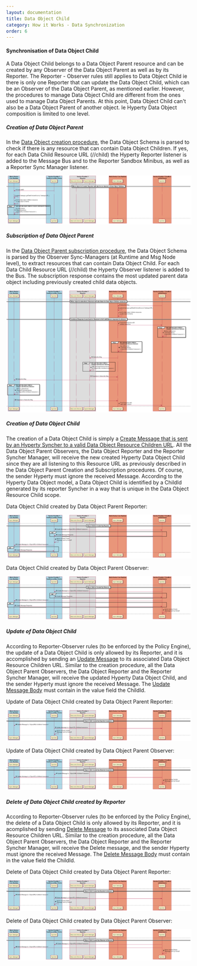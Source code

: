 ```yaml
---
layout: documentation
title: Data Object Child
category: How it Works - Data Synchronization
order: 6
---
```


#### Synchronisation of Data Object Child

A Data Object Child belongs to a Data Object Parent resource and can be created by any Observer of the Data Object Parent as well as by its Reporter. The Reporter - Observer rules still applies to Data Object Child ie there is only one Reporter that can update the Data Object Child, which can be an Observer of the Data Object Parent, as mentioned earlier. However, the procedures to manage Data Object Child are different from the ones used to manage Data Object Parents. At this point, Data Object Child can't also be a Data Object Parent of another object. Ie Hyperty Data Object composition is limited to one level.

##### Creation of Data Object Parent

In the [Data Object creation procedure](data-object-creation.md), the Data Object Schema is parsed to check if there is any resource that can contain Data Object Children. If yes, for each Data Child Resource URL (<ObjectURL>/<resource>/child) the Hyperty Reporter listener is added to the Message Bus and to the Reporter Sandbox Minibus, as well as a Reporter Sync Manager listener.

![Figure @data-object-parent-create Request to create a Data Object Parent](data-object-child.png)

##### Subscription of Data Object Parent

In the [Data Object Parent subscription procedure](data-object-subscription.md), the Data Object Schema is parsed by the Observer Sync-Managers (at Runtime and Msg Node level), to extract resources that can contain Data Object Child. For each Data Child Resource URL (<ObjectURL>/<resource>/child) the Hyperty Observer listener is added to the Bus. The subscription response contains the most updated parent data object including previously created child data objects.

![Figure @data-object-parent-subscribe Request to subscribe a Data Object Parent](data-object-child_001.png)

##### Creation of Data Object Child

The creation of a Data Object Child is simply a [Create Message that is sent by an Hyperty Syncher to a valid Data Object Resource Children URL](../../messages/data-sync-messages.md#creation-of-data-object-child). All the Data Object Parent Observers, the Data Object Reporter and the Reporter Syncher Manager, will receive the new created Hyperty Data Object Child since they are all listening to this Resource URL as previously described in the Data Object Parent Creation and Subscription procedures. Of course, the sender Hyperty must ignore the received Message. According to the Hyperty Data Object model, a Data Object Child is identified by a ChildId generated by its reporter Syncher in a way that is unique in the Data Object Resource Child scope.

Data Object Child created by Data Object Parent Reporter:

![Figure @data-object-child-createby-reporter Data Object Child created by Data Object Parent Reporter](data-object-child_002.png)

Data Object Child created by Data Object Parent Observer:

![Figure @data-object-child-createby-observer Data Object Child created by Data Object Parent Observer](data-object-child_003.png)

##### Update of Data Object Child

According to Reporter-Observer rules (to be enforced by the Policy Engine), the update of a Data Object Child is only allowed by its Reporter, and it is accomplished by sending an [Update Message](../../messages/data-sync-messages.md#update-of-data-object-child) to its associated Data Object Resource Children URL. Similar to the creation procedure, all the Data Object Parent Observers, the Data Object Reporter and the Reporter Syncher Manager, will receive the updated Hyperty Data Object Child, and the sender Hyperty must ignore the received Message. The [Update Message Body](../../messages/data-sync-messages.md#update-of-data-object-child) must contain in the value field the ChildId.

Update of Data Object Child created by Data Object Parent Reporter:

![Figure @data-object-child-update-createdby-reporter Data Object Child update that was created by Data Object Parent Reporter](data-object-child_004.png)

Update of Data Object Child created by Data Object Parent Observer:

![Figure @data-object-child-update-createdby-observer Data Object Child update that was created by Data Object Parent Observer](data-object-child_005.png)

##### Delete of Data Object Child created by Reporter

According to Reporter-Observer rules (to be enforced by the Policy Engine), the delete of a Data Object Child is only allowed by its Reporter, and it is acomplished by sending [Delete Message](../../messages/data-sync-messages.md#delete-of-data-object-child) to its associated Data Object Resource Children URL. Similar to the creation procedure, all the Data Object Parent Observers, the Data Object Reporter and the Reporter Syncher Manager, will receive the Delete message, and the sender Hyperty must ignore the received Message. The [Delete Message Body](../../messages/data-sync-messages.md#delete-of-data-object-child) must contain in the value field the ChildId.

Delete of Data Object Child created by Data Object Parent Reporter:

![Figure @data-object-child-delete-createdby-reporter Delete of Data Object Child that was created by Data Object Parent Reporter](data-object-child_006.png)

Delete of Data Object Child created by Data Object Parent Observer:

![Figure @data-object-child-delete-createdby-observer Delete of Data Object Child that was created by Data Object Parent Observer](data-object-child_007.png)
